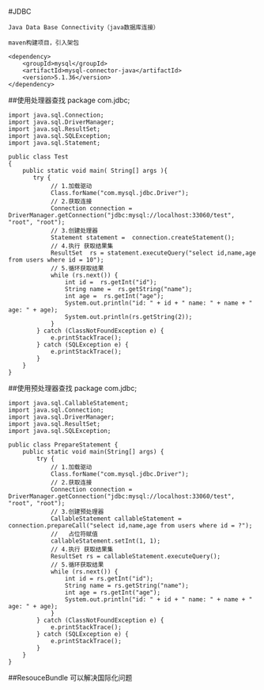 #JDBC

	Java Data Base Connectivity（java数据库连接）
	
	maven构建项目，引入架包
	
	<dependency>
		<groupId>mysql</groupId>
		<artifactId>mysql-connector-java</artifactId>
		<version>5.1.36</version>
	</dependency>
	
	
##使用处理器查找
	package com.jdbc;

	import java.sql.Connection;
	import java.sql.DriverManager;
	import java.sql.ResultSet;
	import java.sql.SQLException;
	import java.sql.Statement;
	
	public class Test 
	{
	    public static void main( String[] args ){
		   try {
		    	// 1.加载驱动
				Class.forName("com.mysql.jdbc.Driver");
				// 2.获取连接
				Connection connection = DriverManager.getConnection("jdbc:mysql://localhost:33060/test", "root", "root");
				// 3.创建处理器
				Statement statement =  connection.createStatement();
				// 4.执行 获取结果集
				ResultSet  rs = statement.executeQuery("select id,name,age from users where id = 10");
				// 5.循环获取结果
				while (rs.next()) {
					int id =  rs.getInt("id");
					String name =  rs.getString("name");
					int age =  rs.getInt("age");
					System.out.println("id: " + id + " name: " + name + " age: " + age);
					System.out.println(rs.getString(2));
				}
			} catch (ClassNotFoundException e) {
				e.printStackTrace();
			} catch (SQLException e) {
				e.printStackTrace();
			}
	    }
	}

##使用预处理器查找
	package com.jdbc;
	
	import java.sql.CallableStatement;
	import java.sql.Connection;
	import java.sql.DriverManager;
	import java.sql.ResultSet;
	import java.sql.SQLException;
	
	public class PrepareStatement {
		public static void main(String[] args) {
			try {
				// 1.加载驱动
				Class.forName("com.mysql.jdbc.Driver");
				// 2.获取连接
				Connection connection = DriverManager.getConnection("jdbc:mysql://localhost:33060/test", "root", "root");
				// 3.创建预处理器
				CallableStatement callableStatement = connection.prepareCall("select id,name,age from users where id = ?");
				//   占位符赋值
				callableStatement.setInt(1, 1);
				// 4.执行 获取结果集
				ResultSet rs = callableStatement.executeQuery();
				// 5.循环获取结果
				while (rs.next()) {
					int id = rs.getInt("id");
					String name = rs.getString("name");
					int age = rs.getInt("age");
					System.out.println("id: " + id + " name: " + name + " age: " + age);
				}
			} catch (ClassNotFoundException e) {
				e.printStackTrace();
			} catch (SQLException e) {
				e.printStackTrace();
			}
		}
	}
	
	
##ResouceBundle
	可以解决国际化问题

